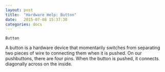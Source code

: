 ```yaml
---
layout: post
title:  "Hardware Help: Button"
date:   2015-07-08 15:37:30
categories: docs
---
```


	Button

A button is a hardware device that momentarily switches from separating two pieces of wire to connecting them when it is pushed. On our pushbuttons, there are four pins. When the button is pushed, it connects diagonally across on the inside.